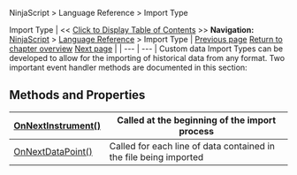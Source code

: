 ﻿
NinjaScript > Language Reference > Import Type

Import Type
| << [Click to Display Table of Contents](import_type.md) >> **Navigation:**     [NinjaScript](ninjascript-1.md) > [Language Reference](language_reference_wip-1.md) > Import Type | [Previous page](zordertype-1.md) [Return to chapter overview](language_reference_wip-1.md) [Next page](onnextinstrument-1.md) |
| --- | --- |
Custom data Import Types can be developed to allow for the importing of historical data from any format. Two important event handler methods are documented in this section:
 
## Methods and Properties
| [OnNextInstrument()](onnextinstrument-1.md) | Called at the beginning of the import process |
| --- | --- |
| [OnNextDataPoint()](onnextdatapoint-1.md) | Called for each line of data contained in the file being imported |
